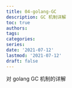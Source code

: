 ```yaml
---
title: 04-golang-GC
description: GC 机制详解
toc: true
authors:
tags:
categories:
series:
date: '2021-07-12'
lastmod: '2021-07-12'
draft: false
---
```


对 golang GC 机制的详解